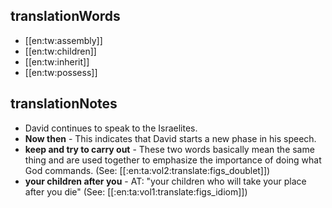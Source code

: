 ## translationWords

* [[en:tw:assembly]]
* [[en:tw:children]]
* [[en:tw:inherit]]
* [[en:tw:possess]]

## translationNotes

* David continues to speak to the Israelites.
* **Now then** - This indicates that David starts a new phase in his speech.
* **keep and try to carry out** - These two words basically mean the same thing and are used together to emphasize the importance of doing what God commands. (See: [[:en:ta:vol2:translate:figs_doublet]])
* **your children after you** - AT: "your children who will take your place after you die" (See: [[:en:ta:vol1:translate:figs_idiom]])

